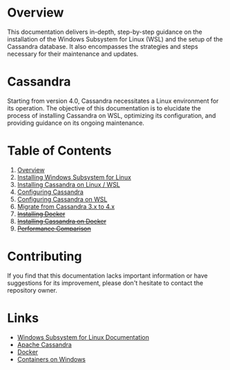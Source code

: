 # Overview

This documentation delivers in-depth, step-by-step guidance on the installation of the Windows Subsystem for Linux (WSL) and the setup of the Cassandra database. It also encompasses the strategies and steps necessary for their maintenance and updates.

# Cassandra

Starting from version 4.0, Cassandra necessitates a Linux environment for its operation. The objective of this documentation is to elucidate the process of installing Cassandra on WSL, optimizing its configuration, and providing guidance on its ongoing maintenance.

# Table of Contents

1. [Overview](wsl-overview/README.md)
2. [Installing Windows Subsystem for Linux](wsl/README.md)
3. [Installing Cassandra on Linux / WSL](cassandra-on-linux/README.md)
4. [Configuring Cassandra](configure-cassandra/README.md)
5. [Configuring Cassandra on WSL](cassandra-on-wsl/README.md)
6. [Migrate from Cassandra 3.x to 4.x](migrating-cassandra-4x/README.md)
7. [~~Installing Docker~~](docker/README.md)
8. [~~Installing Cassandra on Docker~~](cassandra-on-docker/README.md)
9. [~~Performance Comparison~~](performance/README.md)

# Contributing

If you find that this documentation lacks important information or have suggestions for its improvement, please don't hesitate to contact the repository owner.

# Links

* [Windows Subsystem for Linux Documentation](https://learn.microsoft.com/en-us/windows/wsl)
* [Apache Cassandra](https://cassandra.apache.org)
* [Docker](https://www.docker.com)
* [Containers on Windows](https://learn.microsoft.com/en-us/virtualization/windowscontainers)
